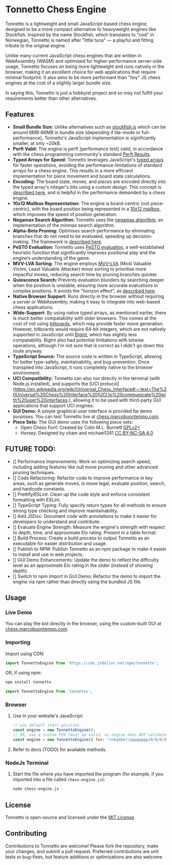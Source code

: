 # Tonnetto Chess Engine

Tonnetto is a lightweight and small JavaScript-based chess engine, designed to be a more compact alternative to heavyweight engines like Stockfish. Inspired by the name Stockfish, which translates to "cod" in Norwegian, Tonnetto is named after "little tuna" — a playful and fitting tribute to the original engine.

Unlike many current JavaScript chess engines that are written in WebAssembly (WASM) and optimised for higher-performance server-side usage, Tonnetto focuses on being more lightweight and runs natively in the browser, making it an excellent choice for web applications that require minimal footprint. It also aims to be more performant than "tiny" JS chess engines at the cost of a slightly larger bundle size.

In saying this, Tonnetto is just a hobbyist project and so may not fulfill your requirements better than other alternatives.

## Features
- **Small Bundle Size:** Unlike alternatives such as [stockfish.js](https://github.com/nmrugg/stockfish.js/) which can be around 6MB-66MB in bundle size (depending if lite-mode or full-performance), Tonnetto's JavaScript implementation is significantly smaller, at only ~20kB.
- **Perft Valid:** The engine is perft (performance test) valid, in accordance with the chess programming community's standard [Perft Results](https://www.chessprogramming.org/Perft_Results).
- **Typed Arrays for Speed:** Tonnetto leverages JavaScript's [typed arrays](https://developer.mozilla.org/en-US/docs/Web/JavaScript/Guide/Typed_arrays) for faster operations, avoiding the performance-limitations of standard arrays for a chess engine. This results in a more efficient implementation for piece movement and board state calculations.
- **Encoding:** The board state, moves, and pieces are encoded directly into the typed array's integer's bits using a custom design. This concept is [described here](https://www.chessprogramming.org/Encoding_Moves), and is helpful in the performance demanded by a chess engine.
- **10x12 Mailbox Representation:** The engine is board-centric (not piece-centric), with the board position being represented in a [10x12 mailbox](https://www.chessprogramming.org/Mailbox), which improves the speed of position generation.
- **Negamax Search Algorithm:** Tonnetto uses the [negamax algorithm](https://www.chessprogramming.org/Negamax), an implementation of the minmax search algorithm.
- **Alpha-Beta Pruning:** Optimises search performance by eliminating branches that do not need to be evaluated, speeding up decision-making. The framework is [described here](https://www.chessprogramming.org/Alpha-Beta).
- **PeSTO Evaluation:** Tonnetto uses [PeSTO evaluation](https://www.chessprogramming.org/PeSTO%27s_Evaluation_Function), a well-established heuristic function that significantly improves positional play and the engine’s understanding of the game.
- **MVV-LVA Sorting:** The engine employs [MVV-LVA](https://www.chessprogramming.org/MVV-LVA) (Most Valuable Victim, Least Valuable Attacker) move sorting to prioritise more impactful moves, reducing search time by pruning branches quicker.
- **Quiescence Search:** Prevents evaluation blunders by searching deeper when the position is unstable, ensuring more accurate evaluations in complex positions. It avoids the "horizon effect", as [described here](https://www.chessprogramming.org/Quiescence_Search).
- **Native Browser Support:** Runs directly in the browser without requiring a server or WebAssembly, making it easy to integrate into web-based chess applications.
- **Wide-Support:** By using native typed arrays, as mentioned earlier, there is much better compatability with older browsers. This comes at the cost of not using [bitboards](https://www.chessprogramming.org/Bitboards), which may provide faster move generation. However, bitboards would require 64-bit integers, which are not natively supported in JavaScript until [BigInt](https://developer.mozilla.org/en-US/docs/Web/JavaScript/Reference/Global_Objects/BigInt), which has slightly less compatability. BigInt also had potential limitations with bitwise operations, although I'm not sure that is correct as I didn't go down this route anyway.
- **TypeScript Source:** The source code is written in TypeScript, allowing for better type-safety, maintainability, and bug-prevention. Once transpiled into JavaScript, it runs completely native to the browser environment.
- **UCI Compatibility:** Tonnetto can also run directly in the terminal (with Node.js installed), and supports the [UCI protocol](https://en.wikipedia.org/wiki/Universal_Chess_Interface#:~:text=The%20Universal%20Chess%20Interface%20(UCI,to%20communicate%20with%20user%20interfaces.), allowing it to be used with third-party GUI applications that support UCI engines.
- **GUI Demo:** A simple graphical user interface is provided for demo purposes. You can test Tonnetto live at [chess.marcobuontempo.com](https://chess.marcobuontempo.com).
- **Piece Sets:** The GUI demo uses the following piece sets:
  - Open Chess Font: Created by Colin M.L. Burnett [GPLv2+](https://www.gnu.org/licenses/old-licenses/gpl-2.0.txt)
  - Horsey: Designed by cham and michael1241 [CC BY-NC-SA 4.0](https://creativecommons.org/licenses/by-nc-sa/4.0/)

## FUTURE TODO:
  - [] Performance Improvements: Work on optimizing search speed, including adding features like null move pruning and other advanced pruning techniques.
  - [] Code Refactoring: Refactor code to improve performance in key areas, such as generate moves, is move legal, evaluate position, search, and hardcode constants.
  - [] Prettify/ESLint: Clean up the code style and enforce consistent formatting with ESLint.
  - [] TypeScript Typing: Fully specify return types for all methods to ensure strong type checking and improve maintainability.
  - [] Add JSDoc: Document code with annotations to make it easier for developers to understand and contribute.
  - [] Evaluate Engine Strength: Measure the engine's strength with respect to depth, time, and approximate Elo rating. Present in a table format.
  - [] Build Process: Create a build process to output Tonnetto as an executable for easier distribution and usage.
  - [] Publish to NPM: Publish Tonnetto as an npm package to make it easier to install and use in web projects.
  - [] GUI Demo Enhancements: Update the demo to reflect the difficulty level as an approximate Elo rating in the slider (instead of showing depth).
  - [] Switch to npm Import in GUI Demo: Refactor the demo to import the engine via npm rather than directly using the bundled JS file.

## Usage

### Live Demo
You can play the bot directly in the browser, using the custom-built GUI at [chess.marcobuontempo.com](https://chess.marcobuontempo.com).

### Importing
  Import using CDN:
  ```js
  import TonnettoEngine from 'https://cdn.jsdelivr.net/npm/tonnetto';
  ```
  OR, if using npm:
  ```bash
  npm install tonnetto
  ```
  ```js
  import TonnettoEngine from 'tonnetto';
  ```

### Browser
1. Use in your website's JavaScript:
    ```js
    // use default start position
    const engine = new TonnettoEngine();
    // OR, use a custom FEN (must be valid, as engine does NOT validate)
    const engine = new TonnettoEngine({ fen: "rnbqkbnr/pppppppp/8/8/8/8/PPPPPPPP/RNBQKBNR w KQkq - 0 1" });
    ```

1. Refer to docs (TODO) for available methods.

### NodeJs Terminal
1. Start the file where you have imported the program (for example, if you imported into a file called `chess-engine.js`):
    ```bash
    node chess-engine.js
    ```

## License
Tonnetto is open-source and licensed under the [MIT License](LICENSE).

## Contributing
Contributions to Tonnetto are welcome! Please fork the repository, make your changes, and submit a pull request. Preferred contributions are unit tests or bug-fixes, but feature additions or optimisations are also welcome

